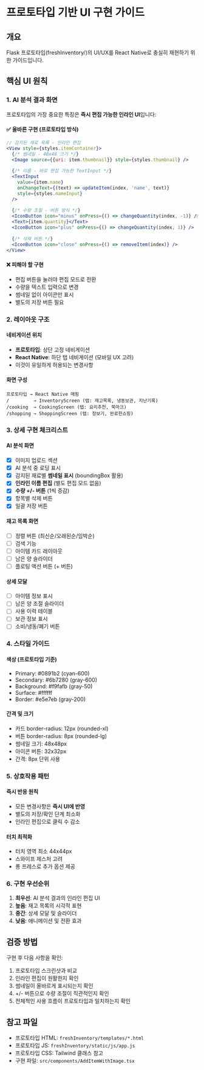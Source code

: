 # 프로토타입 기반 UI 구현 가이드

## 개요
Flask 프로토타입(freshInventory/)의 UI/UX를 React Native로 충실히 재현하기 위한 가이드입니다.

## 핵심 UI 원칙

### 1. AI 분석 결과 화면
프로토타입의 가장 중요한 특징은 **즉시 편집 가능한 인라인 UI**입니다:

#### ✅ 올바른 구현 (프로토타입 방식)
```jsx
// 감지된 재료 목록 - 인라인 편집
<View style={styles.itemContainer}>
  {/* 썸네일 - 48x48 크기 */}
  <Image source={{uri: item.thumbnail}} style={styles.thumbnail} />
  
  {/* 이름 - 바로 편집 가능한 TextInput */}
  <TextInput 
    value={item.name}
    onChangeText={(text) => updateItem(index, 'name', text)}
    style={styles.nameInput}
  />
  
  {/* 수량 조절 - 버튼 방식 */}
  <IconButton icon="minus" onPress={() => changeQuantity(index, -1)} />
  <Text>{item.quantity}</Text>
  <IconButton icon="plus" onPress={() => changeQuantity(index, 1)} />
  
  {/* 삭제 버튼 */}
  <IconButton icon="close" onPress={() => removeItem(index)} />
</View>
```

#### ❌ 피해야 할 구현
- 편집 버튼을 눌러야 편집 모드로 전환
- 수량을 텍스트 입력으로 변경
- 썸네일 없이 아이콘만 표시
- 별도의 저장 버튼 필요

### 2. 레이아웃 구조

#### 네비게이션 위치
- **프로토타입**: 상단 고정 네비게이션
- **React Native**: 하단 탭 네비게이션 (모바일 UX 고려)
- 이것이 유일하게 허용되는 변경사항

#### 화면 구성
```
프로토타입 → React Native 매핑
/         → InventoryScreen (탭: 재고목록, 냉동보관, 지난기록)
/cooking  → CookingScreen (탭: 요리추천, 북마크)
/shopping → ShoppingScreen (탭: 장보기, 완료한쇼핑)
```

### 3. 상세 구현 체크리스트

#### AI 분석 화면
- [x] 이미지 업로드 섹션
- [x] AI 분석 중 로딩 표시
- [x] 감지된 재료별 **썸네일 표시** (boundingBox 활용)
- [x] **인라인 이름 편집** (별도 편집 모드 없음)
- [x] **수량 +/- 버튼** (1씩 증감)
- [x] 항목별 삭제 버튼
- [x] 일괄 저장 버튼

#### 재고 목록 화면
- [ ] 정렬 버튼 (최신순/오래된순/임박순)
- [ ] 검색 기능
- [ ] 아이템 카드 레이아웃
- [ ] 남은 양 슬라이더
- [ ] 플로팅 액션 버튼 (+ 버튼)

#### 상세 모달
- [ ] 아이템 정보 표시
- [ ] 남은 양 조절 슬라이더
- [ ] 사용 이력 테이블
- [ ] 보관 정보 표시
- [ ] 소비/냉동/폐기 버튼

### 4. 스타일 가이드

#### 색상 (프로토타입 기준)
- Primary: #0891b2 (cyan-600)
- Secondary: #6b7280 (gray-600)
- Background: #f9fafb (gray-50)
- Surface: #ffffff
- Border: #e5e7eb (gray-200)

#### 간격 및 크기
- 카드 border-radius: 12px (rounded-xl)
- 버튼 border-radius: 8px (rounded-lg)
- 썸네일 크기: 48x48px
- 아이콘 버튼: 32x32px
- 간격: 8px 단위 사용

### 5. 상호작용 패턴

#### 즉시 반응 원칙
- 모든 변경사항은 **즉시 UI에 반영**
- 별도의 저장/확인 단계 최소화
- 인라인 편집으로 클릭 수 감소

#### 터치 최적화
- 터치 영역 최소 44x44px
- 스와이프 제스처 고려
- 롱 프레스로 추가 옵션 제공

### 6. 구현 우선순위

1. **최우선**: AI 분석 결과의 인라인 편집 UI
2. **높음**: 재고 목록의 시각적 표현
3. **중간**: 상세 모달 및 슬라이더
4. **낮음**: 애니메이션 및 전환 효과

## 검증 방법

구현 후 다음 사항을 확인:
1. 프로토타입 스크린샷과 비교
2. 인라인 편집이 원활한지 확인
3. 썸네일이 올바르게 표시되는지 확인
4. +/- 버튼으로 수량 조절이 직관적인지 확인
5. 전체적인 사용 흐름이 프로토타입과 일치하는지 확인

## 참고 파일
- 프로토타입 HTML: `freshInventory/templates/*.html`
- 프로토타입 JS: `freshInventory/static/js/app.js`
- 프로토타입 CSS: Tailwind 클래스 참고
- 구현 파일: `src/components/AddItemWithImage.tsx`